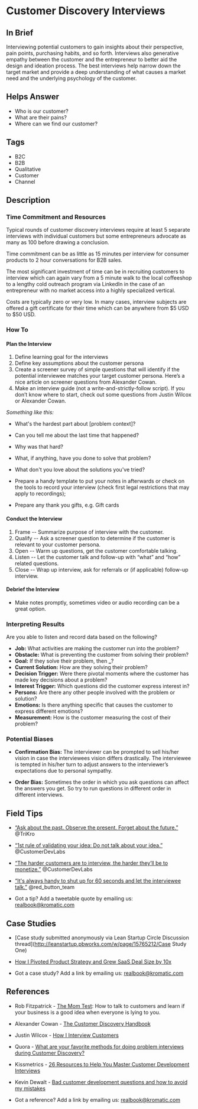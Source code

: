 # Customer Discovery Interviews

## In Brief

Interviewing potential customers to gain insights about their perspective, pain points, purchasing habits, and so forth. Interviews also generative empathy between the customer and the entrepreneur to better aid the design and ideation process. The best interviews help narrow down the target market and provide a deep understanding of what causes a market need and the underlying psychology of the customer.

## Helps Answer

* Who is our customer?
* What are their pains?
* Where can we find our customer?

## Tags

* B2C
* B2B
* Qualitative
* Customer
* Channel

## Description

### Time Commitment and Resources

Typical rounds of customer discovery interviews require at least 5 separate interviews with individual customers but some entrepreneurs advocate as many as 100 before drawing a conclusion.

Time commitment can be as little as 15 minutes per interview for consumer products to 2 hour conversations for B2B sales.

The most significant investment of time can be in recruiting customers to interview which can again vary from a 5 minute walk to the local coffeeshop to a lengthy cold outreach program via LinkedIn in the case of an entrepreneur with no market access into a highly specialized vertical.

Costs are typically zero or very low. In many cases, interview subjects are offered a gift certificate for their time which can be anywhere from $5 USD to $50 USD.

### How To

#### Plan the Interview

1. Define learning goal for the interviews
2. Define key assumptions about the customer persona
3. Create a screener survey of simple questions that will identify if the potential interviewee matches your target customer persona. Here’s a nice article on screener questions from Alexander Cowan.
4. Make an interview guide \(not a write-and-strictly-follow script\). If you don’t know where to start, check out some questions from Justin Wilcox or Alexander Cowan.

_Something like this:_

* What's the hardest part about \[problem context\]?
* Can you tell me about the last time that happened?
* Why was that hard?
* What, if anything, have you done to solve that problem?
* What don't you love about the solutions you've tried?

* Prepare a handy template to put your notes in afterwards or check on the tools to record your interview \(check first legal restrictions that may apply to recordings\);

* Prepare any thank you gifts, e.g. Gift cards

#### Conduct the Interview

1. Frame -- Summarize purpose of interview with the customer.
2. Qualify -- Ask a screener question to determine if the customer is relevant to your customer persona.
3. Open -- Warm up questions, get the customer comfortable talking. 
4. Listen -- Let the customer talk and follow-up with “what” and “how” related questions.
5. Close -- Wrap up interview, ask for referrals or \(if applicable\) follow-up interview.

#### Debrief the Interview

* Make notes promptly, sometimes video or audio recording can be a great option. 

### Interpreting Results

Are you able to listen and record data based on the following?

* **Job:** What activities are making the customer run into the problem?
* **Obstacle:** What is preventing the customer from solving their problem?
* **Goal:** If they solve their problem, then **\_**?
* **Current Solution:** How are they solving their problem?
* **Decision Trigger:** Were there pivotal moments where the customer has made key decisions about a problem?
* **Interest Trigger:** Which questions did the customer express interest in?
* **Persons:** Are there any other people involved with the problem or solution?
* **Emotions:** Is there anything specific that causes the customer to express different emotions?
* **Measurement:** How is the customer measuring the cost of their problem?

### Potential Biases

* **Confirmation Bias:** The interviewer can be prompted to sell his/her vision in case the interviewees vision differs drastically. The interviewee is tempted in his/her turn to adjust answers to the interviewer’s expectations due to personal sympathy.

* **Order Bias:** Sometimes the order in which you ask questions can affect the answers you get. So try to run questions in different order in different interviews. 

## Field Tips

* [“Ask about the past. Observe the present. Forget about the future.”](http://ctt.ec/e8jbN) @TriKro

* [“1st rule of validating your idea: Do not talk about your idea.”](http://ctt.ec/7H7fb) @CustomerDevLabs

* [“The harder customers are to interview, the harder they’ll be to monetize.”](http://ctt.ec/y5ad6) @CustomerDevLabs

* [“It's always handy to shut up for 60 seconds and let the interviewee talk.”](http://ctt.ec/bSyl1) @red\_button\_team

* Got a tip? Add a tweetable quote by emailing us: [realbook@kromatic.com](mailto:realbook@kromatic.com)

## Case Studies

* [Case study submitted anonymously via Lean Startup Circle Discussion thread](http://leanstartup.pbworks.com/w/page/15765212/Case Study One)

* [How I Pivoted Product Strategy and Grew SaaS Deal Size by 10x](http://www.chrisred.com/how-i-pivoted-product-strategy-and-grew-saas-deal-size-by-10x/)

* Got a case study? Add a link by emailing us: [realbook@kromatic.com](mailto:realbook@kromatic.com)

## References

* Rob Fitzpatrick - [The Mom Test](http://momtestbook.com/): How to talk to customers and learn if your business is a good idea when everyone is lying to you.

* Alexander Cowan - [The Customer Discovery Handbook](http://www.alexandercowan.com/customer-discovery-handbook/)

* Justin Wilcox - [How I Interview Customers](http://customerdevlabs.com/2013/11/05/how-i-interview-customers/)

* Quora - [What are your favorite methods for doing problem interviews during Customer Discovery?](http://www.quora.com/What-are-your-favorite-methods-for-doing-problem-interviews-during-Customer-Discovery)

* Kissmetrics - [26 Resources to Help You Master Customer Development Interviews](https://blog.kissmetrics.com/26-customer-development-resources/)

* Kevin Dewalt - [Bad customer development questions and how to avoid my mistakes](http://kevindewalt.com/2013/01/21/bad-customer-development-questions-and-how-to-avoid-my-mistakes/)

* Got a reference? Add a link by emailing us: [realbook@kromatic.com](realbook@kromatic.com)


